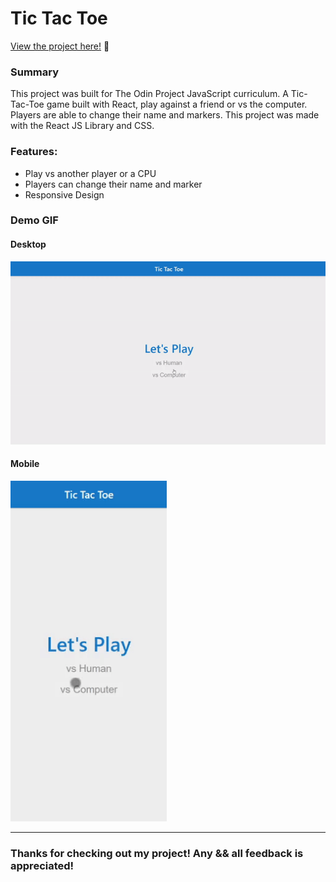 # Tic Tac Toe

<p><a href="https://kfig21.github.io/tic_tac_toe_react/" target="_blank" rel="noopener noreferrer">View the project here!</a> 👀</p>

<h3>Summary</h3>
<p>This project was built for The Odin Project JavaScript curriculum. A Tic-Tac-Toe game built with React, play against a friend or vs the computer. Players are able to change their name and markers. This project was made with the React JS Library and CSS.</p>

<h3>Features: </h3>

- Play vs another player or a CPU
- Players can change their name and marker
- Responsive Design

<h3>Demo GIF</h3>

<h4>Desktop</h4>

![](demo.gif)

<h4>Mobile</h4>

<img src="demoMobile.gif" width="250"/>

-----------------------------

<h3>Thanks for checking out my project! Any && all feedback is appreciated!</h3>
